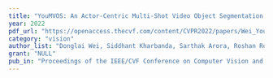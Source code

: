 ```yaml
---
title: "YouMVOS: An Actor-Centric Multi-Shot Video Object Segmentation Dataset"
year: 2022
pdf_url: "https://openaccess.thecvf.com/content/CVPR2022/papers/Wei_YouMVOS_An_Actor-Centric_Multi-Shot_Video_Object_Segmentation_Dataset_CVPR_2022_paper.pdf"
category: "vision"
author_list: "Donglai Wei, Siddhant Kharbanda, Sarthak Arora, Roshan Roy, Nishant Jain, Akash Palrecha, Tanav Shah, Shray Mathur, Ritik Mathur, Abhijay Kemkar, Anirudh Chakravarthy, Zudi Lin, Won-Dong Jang, Yansong Tang, Song Bai, James Tompkin, Philip HS Torr, Hanspeter Pfister"
grant: "NULL"
pub_in: "Proceedings of the IEEE/CVF Conference on Computer Vision and Pattern Recognition"
---
```

